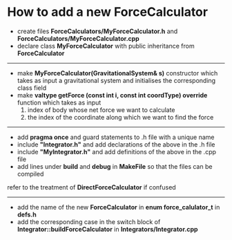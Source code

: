 # How to add a new ForceCalculator


* create files **ForceCalculators/MyForceCalculator.h** and **ForceCalculators/MyForceCalculator.cpp**
* declare class **MyForceCalculator** with public inheritance from **ForceCalculator**
---------------------
* make **MyForceCalculator(GravitationalSystem& s)** constructor which takes as input a gravitational system and initialises the corresponding class field
* make **valtype getForce (const int i, const int coordType) override** function which takes as input 
  1. index of body whose net force we want to calculate
  2. the index of the coordinate along which we want to find the force
---------------------
* add **pragma once** and guard statements to .h file with a unique name
* include **"Integrator.h"** and add declarations of the above in the .h file
* include **"MyIntegrator.h"** and add definitions of the above in the .cpp file
* add lines under **build** and **debug** in **MakeFile** so that the files can be compiled

refer to the treatment of **DirectForceCalculator** if confused

---------------------
* add the name of the new **ForceCalculator** in **enum force_calulator_t** in **defs.h**
* add the corresponding case in the switch block of **Integrator::buildForceCalculator** in **Integrators/Integrator.cpp**